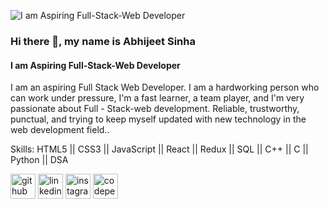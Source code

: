 ![I am Aspiring Full-Stack-Web Developer](https://i.pinimg.com/474x/c6/67/68/c6676844e2ee1b5785d86293ccbc1e11.jpg)
### Hi there 👋, my name is Abhijeet Sinha
#### I am Aspiring Full-Stack-Web Developer

I am an aspiring Full Stack Web Developer. 
I am a hardworking person who can work under pressure, I'm a fast learner, a team player, and I'm very passionate about Full - Stack-web development.  Reliable, trustworthy, punctual, and trying to keep myself updated with new technology in the web development field..

Skills: HTML5 || CSS3 || JavaScript || React || Redux || SQL || C++ || C || Python || DSA

[<img src='https://cdn.jsdelivr.net/npm/simple-icons@3.0.1/icons/github.svg' alt='github' height='40'>](https://github.com/https://github.com/Abhijeetsinha471)  [<img src='https://cdn.jsdelivr.net/npm/simple-icons@3.0.1/icons/linkedin.svg' alt='linkedin' height='40'>](https://www.linkedin.com/in/https://www.linkedin.com/in/abhijeet-sinha-987410162//)  [<img src='https://cdn.jsdelivr.net/npm/simple-icons@3.0.1/icons/instagram.svg' alt='instagram' height='40'>](https://www.instagram.com/https://www.instagram.com/_abhijeetsinha_//)  [<img src='https://cdn.jsdelivr.net/npm/simple-icons@3.0.1/icons/codepen.svg' alt='codepen' height='40'>](https://codepen.io/https://codepen.io/ABHI_1458)  

 





